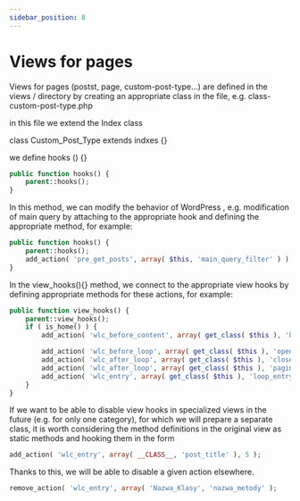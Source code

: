 ```yaml
---
sidebar_position: 8
---
```


# Views for pages

Views for pages (postst, page, custom-post-type...) are defined in the views / directory by creating an appropriate
class in the file, e.g. class-custom-post-type.php

in this file we extend the Index class

class Custom_Post_Type extends indxes {}

we define hooks () {}

```php
public function hooks() {
    parent::hooks();
}
```

In this method, we can modify the behavior of WordPress , e.g. modification of main query by attaching to the
appropriate hook and defining the appropriate method, for example:

```php
public function hooks() {
	parent::hooks();
	add_action( 'pre_get_posts', array( $this, 'main_query_filter' ) );
}
```

In the view_hooks(){} method, we connect to the appropriate view hooks by defining appropriate methods for these
actions, for example:

```php
public function view_hooks() {
	parent::view_hooks();
	if ( is_home() ) {
		add_action( 'wlc_before_content', array( get_class( $this ), 'blog_title' ), 2 );

		add_action( 'wlc_before_loop', array( get_class( $this ), 'open_container' ), 10 );
		add_action( 'wlc_after_loop', array( get_class( $this ), 'close_container' ), 20 );
		add_action( 'wlc_after_loop', array( get_class( $this ), 'pagination' ), 30 );
		add_action( 'wlc_entry', array( get_class( $this ), 'loop_entry' ), 5 );
	}
}
```

If we want to be able to disable view hooks in specialized views in the future (e.g. for only one category),
for which we will prepare a separate class, it is worth considering the method definitions in the original
view as static methods and hooking them in the form

```php
add_action( 'wlc_entry', array( __CLASS__, 'post_title' ), 5 );
```

Thanks to this, we will be able to disable a given action elsewhere.

```php
remove_action( 'wlc_entry', array( 'Nazwa_Klasy', 'nazwa_metody' );
```
